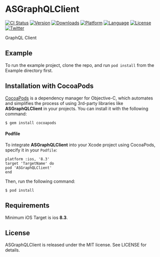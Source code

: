 # ASGraphQLClient

[![CI Status](http://img.shields.io/travis/Anobisoft/ASGraphQLClient.svg?style=flat)](https://travis-ci.org/Anobisoft/ASGraphQLClient)
[![Version](https://img.shields.io/cocoapods/v/ASGraphQLClient.svg?style=flat)](http://cocoapods.org/pods/ASGraphQLClient)
[![Downloads](https://img.shields.io/cocoapods/dt/ASGraphQLClient.svg)](http://cocoapods.org/pods/ASGraphQLClient)
[![Platform](https://img.shields.io/cocoapods/p/ASGraphQLClient.svg?style=flat)](http://cocoapods.org/pods/ASGraphQLClient)
[![Language](https://img.shields.io/github/languages/top/Anobisoft/ASGraphQLClient.svg)](https://github.com/Anobisoft/ASGraphQLClient)
[![License](https://img.shields.io/cocoapods/l/ASGraphQLClient.svg?style=flat)](http://cocoapods.org/pods/ASGraphQLClient)
[![Twitter](https://img.shields.io/badge/twitter-@Anobisoft-blue.svg?style=flat)](http://twitter.com/Anobisoft)

GraphQL Client

## Example

To run the example project, clone the repo, and run `pod install` from the Example directory first.

## Installation with CocoaPods
[CocoaPods](http://cocoapods.org/) is a dependency manager for Objective-C, which automates and simplifies the process of using 3rd-party libraries like **ASGraphQLClient** in your projects. You can install it with the following command:
```
$ gem install cocoapods
```
#### Podfile
To integrate **ASGraphQLClient** into your Xcode project using CocoaPods, specify it in your `Podfile`:

```
platform :ios, '8.3'
target 'TargetName' do
pod 'ASGraphQLClient'
end
```
Then, run the following command:
```
$ pod install
```
## Requirements
Minimum iOS Target is ios **8.3**.

## License
ASGraphQLClient is released under the MIT license. See LICENSE for details.
